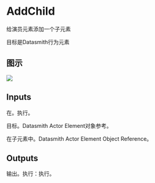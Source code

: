 # AddChild

给演员元素添加一个子元素

目标是Datasmith行为元素

## 图示

![]($-20221218-18363470.png)

## Inputs

在。执行。

目标。Datasmith Actor Element对象参考。

在子元素中。Datasmith Actor Element Object Reference。 

## Outputs

输出。执行：执行。
